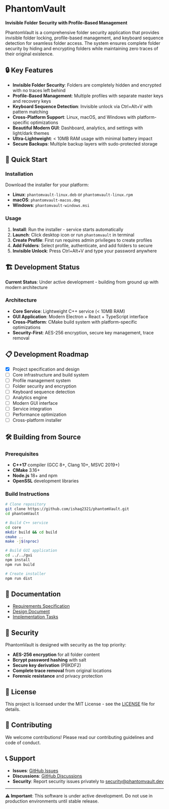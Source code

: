# PhantomVault

**Invisible Folder Security with Profile-Based Management**

PhantomVault is a comprehensive folder security application that provides invisible folder locking, profile-based management, and keyboard sequence detection for seamless folder access. The system ensures complete folder security by hiding and encrypting folders while maintaining zero traces of their original existence.

## 🔒 Key Features

- **Invisible Folder Security**: Folders are completely hidden and encrypted with no traces left behind
- **Profile-Based Management**: Multiple profiles with separate master keys and recovery keys
- **Keyboard Sequence Detection**: Invisible unlock via Ctrl+Alt+V with pattern matching
- **Cross-Platform Support**: Linux, macOS, and Windows with platform-specific optimizations
- **Beautiful Modern GUI**: Dashboard, analytics, and settings with light/dark themes
- **Ultra-Lightweight**: < 10MB RAM usage with minimal battery impact
- **Secure Backups**: Multiple backup layers with sudo-protected storage

## 🚀 Quick Start

### Installation

Download the installer for your platform:
- **Linux**: `phantomvault-linux.deb` or `phantomvault-linux.rpm`
- **macOS**: `phantomvault-macos.dmg`
- **Windows**: `phantomvault-windows.msi`

### Usage

1. **Install**: Run the installer - service starts automatically
2. **Launch**: Click desktop icon or run `phantomvault` in terminal
3. **Create Profile**: First run requires admin privileges to create profiles
4. **Add Folders**: Select profile, authenticate, and add folders to secure
5. **Invisible Unlock**: Press Ctrl+Alt+V and type your password anywhere

## 🏗️ Development Status

**Current Status**: Under active development - building from ground up with modern architecture

### Architecture

- **Core Service**: Lightweight C++ service (< 10MB RAM)
- **GUI Application**: Modern Electron + React + TypeScript interface
- **Cross-Platform**: CMake build system with platform-specific optimizations
- **Security-First**: AES-256 encryption, secure key management, trace removal

## 📋 Development Roadmap

- [x] Project specification and design
- [ ] Core infrastructure and build system
- [ ] Profile management system
- [ ] Folder security and encryption
- [ ] Keyboard sequence detection
- [ ] Analytics engine
- [ ] Modern GUI interface
- [ ] Service integration
- [ ] Performance optimization
- [ ] Cross-platform installer

## 🛠️ Building from Source

### Prerequisites

- **C++17** compiler (GCC 8+, Clang 10+, MSVC 2019+)
- **CMake** 3.16+
- **Node.js** 18+ and npm
- **OpenSSL** development libraries

### Build Instructions

```bash
# Clone repository
git clone https://github.com/ishaq2321/phantomVault.git
cd phantomVault

# Build C++ service
cd core
mkdir build && cd build
cmake ..
make -j$(nproc)

# Build GUI application
cd ../../gui
npm install
npm run build

# Create installer
npm run dist
```

## 📖 Documentation

- [Requirements Specification](.kiro/specs/phantomvault-complete-system/requirements.md)
- [Design Document](.kiro/specs/phantomvault-complete-system/design.md)
- [Implementation Tasks](.kiro/specs/phantomvault-complete-system/tasks.md)

## 🔐 Security

PhantomVault is designed with security as the top priority:

- **AES-256 encryption** for all folder content
- **Bcrypt password hashing** with salt
- **Secure key derivation** (PBKDF2)
- **Complete trace removal** from original locations
- **Forensic resistance** and privacy protection

## 📄 License

This project is licensed under the MIT License - see the [LICENSE](LICENSE) file for details.

## 🤝 Contributing

We welcome contributions! Please read our contributing guidelines and code of conduct.

## 📞 Support

- **Issues**: [GitHub Issues](https://github.com/ishaq2321/phantomVault/issues)
- **Discussions**: [GitHub Discussions](https://github.com/ishaq2321/phantomVault/discussions)
- **Security**: Report security issues privately to security@phantomvault.dev

---

**⚠️ Important**: This software is under active development. Do not use in production environments until stable release.